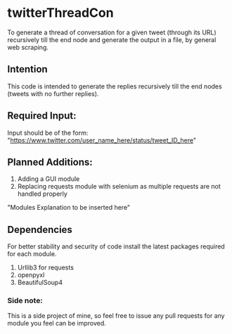 # twitterThreadCon
To generate a thread of conversation for a given tweet (through its URL) recursively till the end node and generate the output in a file, by general web scraping.

## Intention
This code is intended to generate the replies recursively till the end nodes (tweets with no further replies).

## Required Input:
Input should be of the form: "https://www.twitter.com/user_name_here/status/tweet_ID_here"

## Planned Additions:
1. Adding a GUI module
2. Replacing requests module with selenium as multiple requests are not handled properly


"Modules Explanation to be inserted here"

## Dependencies
For better stability and security of code install the latest packages required for each module.
1. Urllib3 for requests
2. openpyxl
3. BeautifulSoup4

### Side note:
This is a side project of mine, so feel free to issue any pull requests for any module you feel can be improved.
